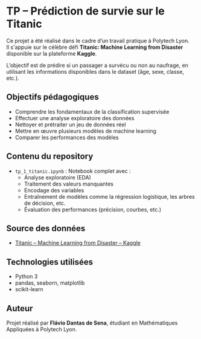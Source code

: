 # TP – Prédiction de survie sur le Titanic

Ce projet a été réalisé dans le cadre d’un travail pratique à Polytech Lyon.  
Il s'appuie sur le célèbre défi **Titanic: Machine Learning from Disaster** disponible sur la plateforme **Kaggle**.

L’objectif est de prédire si un passager a survécu ou non au naufrage, en utilisant les informations disponibles dans le dataset (âge, sexe, classe, etc.).

## Objectifs pédagogiques

- Comprendre les fondamentaux de la classification supervisée
- Effectuer une analyse exploratoire des données
- Nettoyer et prétraiter un jeu de données réel
- Mettre en œuvre plusieurs modèles de machine learning
- Comparer les performances des modèles

## Contenu du repository

- `tp_1_titanic.ipynb` : Notebook complet avec :
  - Analyse exploratoire (EDA)
  - Traitement des valeurs manquantes
  - Encodage des variables
  - Entraînement de modèles comme la régression logistique, les arbres de décision, etc.
  - Évaluation des performances (précision, courbes, etc.)

## Source des données

- [Titanic – Machine Learning from Disaster – Kaggle](https://www.kaggle.com/competitions/titanic)

## Technologies utilisées

- Python 3
- pandas, seaborn, matplotlib
- scikit-learn

## Auteur

Projet réalisé par **Flávio Dantas de Sena**, étudiant en Mathématiques Appliquées à Polytech Lyon.

